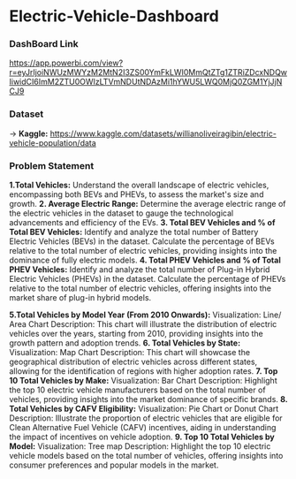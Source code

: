 # Electric-Vehicle-Dashboard

### DashBoard Link
https://app.powerbi.com/view?r=eyJrIjoiNWUzMWYzM2MtN2I3ZS00YmFkLWI0MmQtZTg1ZTRiZDcxNDQwIiwidCI6ImM2ZTU0OWIzLTVmNDUtNDAzMi1hYWU5LWQ0MjQ0ZGM1YjJjNCJ9

### Dataset 
->  **Kaggle:** https://www.kaggle.com/datasets/willianoliveiragibin/electric-vehicle-population/data

### Problem Statement

**1.Total Vehicles:**
Understand the overall landscape of electric vehicles, encompassing both BEVs and PHEVs, to assess the market's size and growth.
**2. Average Electric Range:**
Determine the average electric range of the electric vehicles in the dataset to gauge the technological advancements and efficiency of the EVs.
**3. Total BEV Vehicles and % of Total BEV Vehicles:**
Identify and analyze the total number of Battery Electric Vehicles (BEVs) in the dataset.
Calculate the percentage of BEVs relative to the total number of electric vehicles, providing insights into the dominance of fully electric models.
**4. Total PHEV Vehicles and % of Total PHEV Vehicles:**
Identify and analyze the total number of Plug-in Hybrid Electric Vehicles (PHEVs) in the dataset.
Calculate the percentage of PHEVs relative to the total number of electric vehicles, offering insights into the market share of plug-in hybrid models.

**5.Total Vehicles by Model Year (From 2010 Onwards):**
Visualization: Line/ Area Chart
Description: This chart will illustrate the distribution of electric vehicles over the years, starting from 2010, providing insights into the growth pattern and adoption trends.
**6. Total Vehicles by State:**
Visualization: Map Chart 
Description: This chart will showcase the geographical distribution of electric vehicles across different states, allowing for the identification of regions with higher adoption rates.
**7. Top 10 Total Vehicles by Make:**
Visualization: Bar Chart 
Description: Highlight the top 10 electric vehicle manufacturers based on the total number of vehicles, providing insights into the market dominance of specific brands.
**8. Total Vehicles by CAFV Eligibility:**
Visualization: Pie Chart or Donut Chart
Description: Illustrate the proportion of electric vehicles that are eligible for Clean Alternative Fuel Vehicle (CAFV) incentives, aiding in understanding the impact of incentives on vehicle adoption.
**9. Top 10 Total Vehicles by Model:**
Visualization: Tree map
Description: Highlight the top 10 electric vehicle models based on the total number of vehicles, offering insights into consumer preferences and popular models in the market.



